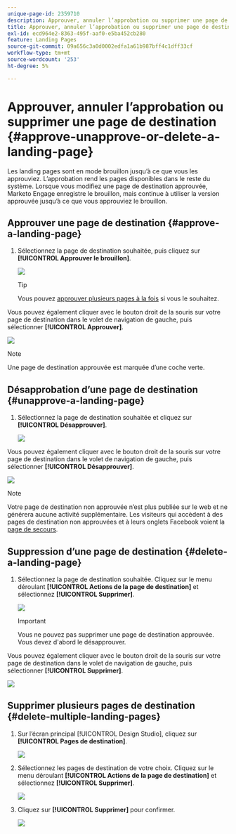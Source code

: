 ```yaml
---
unique-page-id: 2359710
description: Approuver, annuler l’approbation ou supprimer une page de destination - Documents Marketo - Documentation du produit
title: Approuver, annuler l’approbation ou supprimer une page de destination
exl-id: ecd964e2-8363-495f-aaf0-e5ba452cb280
feature: Landing Pages
source-git-commit: 09a656c3a0d0002edfa1a61b987bff4c1dff33cf
workflow-type: tm+mt
source-wordcount: '253'
ht-degree: 5%

---
```


# Approuver, annuler l’approbation ou supprimer une page de destination {#approve-unapprove-or-delete-a-landing-page}

Les landing pages sont en mode brouillon jusqu’à ce que vous les approuviez. L’approbation rend les pages disponibles dans le reste du système. Lorsque vous modifiez une page de destination approuvée, Marketo Engage enregistre le brouillon, mais continue à utiliser la version approuvée jusqu’à ce que vous approuviez le brouillon.

## Approuver une page de destination {#approve-a-landing-page}

1. Sélectionnez la page de destination souhaitée, puis cliquez sur **[!UICONTROL Approuver le brouillon]**.

   ![](assets/approve-unapprove-or-delete-a-landing-page-1.png)

   >[!TIP]
   >
   >Vous pouvez [approuver plusieurs pages à la fois](/help/marketo/product-docs/demand-generation/landing-pages/landing-page-actions/approve-multiple-landing-pages-at-once.md) si vous le souhaitez.

Vous pouvez également cliquer avec le bouton droit de la souris sur votre page de destination dans le volet de navigation de gauche, puis sélectionner **[!UICONTROL Approuver]**.

![](assets/approve-unapprove-or-delete-a-landing-page-2.png)

>[!NOTE]
>
>Une page de destination approuvée est marquée d’une coche verte.

## Désapprobation d’une page de destination {#unapprove-a-landing-page}

1. Sélectionnez la page de destination souhaitée et cliquez sur **[!UICONTROL Désapprouver]**.

   ![](assets/approve-unapprove-or-delete-a-landing-page-3.png)

Vous pouvez également cliquer avec le bouton droit de la souris sur votre page de destination dans le volet de navigation de gauche, puis sélectionner **[!UICONTROL Désapprouver]**.

![](assets/approve-unapprove-or-delete-a-landing-page-4.png)

>[!NOTE]
>
>Votre page de destination non approuvée n’est plus publiée sur le web et ne générera aucune activité supplémentaire. Les visiteurs qui accèdent à des pages de destination non approuvées et à leurs onglets Facebook voient la [page de secours](/help/marketo/product-docs/administration/settings/set-a-fallback-page.md).

## Suppression d’une page de destination {#delete-a-landing-page}

1. Sélectionnez la page de destination souhaitée. Cliquez sur le menu déroulant **[!UICONTROL Actions de la page de destination]** et sélectionnez **[!UICONTROL Supprimer]**.

   ![](assets/approve-unapprove-or-delete-a-landing-page-5.png)

   >[!IMPORTANT]
   >
   >Vous ne pouvez pas supprimer une page de destination approuvée. Vous devez d&#39;abord le désapprouver.

Vous pouvez également cliquer avec le bouton droit de la souris sur votre page de destination dans le volet de navigation de gauche, puis sélectionner **[!UICONTROL Supprimer]**.

![](assets/approve-unapprove-or-delete-a-landing-page-6.png)

## Supprimer plusieurs pages de destination {#delete-multiple-landing-pages}

1. Sur l’écran principal [!UICONTROL Design Studio], cliquez sur **[!UICONTROL Pages de destination]**.

   ![](assets/approve-unapprove-or-delete-a-landing-page-7.png)

1. Sélectionnez les pages de destination de votre choix. Cliquez sur le menu déroulant **[!UICONTROL Actions de la page de destination]** et sélectionnez **[!UICONTROL Supprimer]**.

   ![](assets/approve-unapprove-or-delete-a-landing-page-8.png)

1. Cliquez sur **[!UICONTROL Supprimer]** pour confirmer.

   ![](assets/approve-unapprove-or-delete-a-landing-page-9.png)
